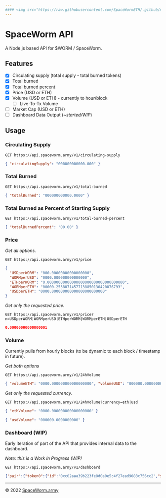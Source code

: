 ```yaml
---
#### <img src="https://raw.githubusercontent.com/SpaceWormETH/.github/main/profile/SpaceWormJim-icon.png" width="12" height="12" /> [SpaceWorm](https://github.com/SpaceWormETH) | [```API```](https://github.com/SpaceWormETH/SpaceWorm-API) | [Contract](https://github.com/SpaceWormETH/SpaceWorm-contract)
---
```


# SpaceWorm API

A Node.js based API for $WORM / SpaceWorm.

## Features

- [x] Circulating supply (total supply - total burned tokens)
- [x] Total burned
- [x] Total burned percent
- [x] Price (USD or ETH)
- [x] Volume (USD or ETH) - currently to hour/block
  - [ ] Live-To-Tx Volume
- [ ] Market Cap (USD or ETH)
- [ ] Dashboard Data Output (_~started/WIP_)

## Usage

### Circulating Supply

```
GET https://api.spaceworm.army/v1/circulating-supply
```

```json
{ "circulatingSupply": "000000000000.000" }
```

### Total Burned

```
GET https://api.spaceworm.army/v1/total-burned
```

```json
{ "totalBurned": "000000000000.0000" }
```

### Total Burned as Percent of Starting Supply

```
GET https://api.spaceworm.army/v1/total-burned-percent
```

```json
{ "totalBurnedPercent": "00.00" }
```

### Price

_Get all options._

```
GET https://api.spaceworm.army/v1/price
```

```json
{
  "USDperWORM": "000.00000000000000000",
  "WORMperUSD": "0000.000000000000000",
  "ETHperWORM": "0.00000000000000000000000000000000000",
  "WORMperETH": "00000.25380714577138850130420076793",
  "USDperETH": "0000.000000000000000000000000"
}
```

_Get only the requested price._

```
GET https://api.spaceworm.army/v1/price?n=USDperWORM|WORMperUSD|ETHperWORM|WORMperETH|USDperETH
```

```json
0.00000000000000001
```

<!-- ```json
{ "currency": "USDperWORM", "price": "0.000000000000000000" }
```

```json
{ "currency": "WORMperUSD", "price": "0.000000000000000000" }
```

```json
{ "currency": "ETHperWORM", "price": "0.000000000000000000" }
```

```json
{ "currency": "WORMperETH", "price": "0.000000000000000000" }
```

```json
{ "currency": "USDperETH", "price": "0.000000000000000000" }
``` -->

### Volume

Currently pulls from hourly blocks (to be dynamic to each block / timestamp in future).

_Get both options_

```
GET https://api.spaceworm.army/v1/24hVolume
```

```json
{ "volumeETH": "0000.000000000000000000", "volumeUSD": "000000.0000000000" }
```

_Get only the requested currency._

```
GET https://api.spaceworm.army/v1/24hVolume?currency=eth|usd
```

```json
{ "ethVolume": "0000.000000000000000000" }
```

```json
{ "usdVolume": "000000.0000000000" }
```

### Dashboard (WIP)

Early iteration of part of the API that provides internal data to the dashboard.

_Note: this is a Work In Progress (WIP)_

```
GET https://api.spaceworm.army/v1/dashboard
```

```json
{"pair":{"token0":{"id":"0xc02aaa39b223fe8d0a0e5c4f27ead9083c756cc2","symbol":"WETH","name":"Wrapped Ether","derivedETH":"1"},"token1":{"id":"0xf7ecb2e5ddad17506e62f51a442f725a26053fb2","symbol":"$WORM","name":"SpaceWorm","derivedETH":"0.00000000000"},"reserve0":"000.00000000000","reserve1":"000000.00000000000","reserveUSD":"000000.00000000000","trackedReserveETH":"0000.00000000000","token0Price":"0.00000000000","token1Price":"00000.00000000000","untrackedVolumeUSD":"00000000000.00000000000","volumeToken0":"00000000000.00000000000","volumeToken1":"00000000000.00000000000","txCount":"0000000"},"tokenDayDatas":[{"dailyTxns":"000","dailyVolumeETH":"0000.00000000000","dailyVolumeUSD":"00000.00000000000","dailyVolumeToken":"00000.00000000000","priceUSD":"0.00000000000","totalLiquidityETH":"0000.00000000000","totalLiquidityUSD":"0000.00000000000","totalLiquidityToken":"00000000000.00000000000"}],"pairDayDatas":[{"id":"0x2c5eae2ac336e27a7c8737cf5fc3263c4f09a2f0-xxxxx","date":0000000000,"dailyVolumeToken0":"0000.00000000000","dailyVolumeToken1":"00000.00000000000","reserveUSD":"00000.00000000000","reserve0":"0000.00000000000","reserve1":"00000.00000000000","dailyVolumeUSD":"0","dailyTxns":"0000","pairAddress":"0x2c5eae2ac336e27a7c8737cf5fc3263c4f09a2f0"}],"_meta":{"block":{"hash":"0x0000000","timestamp":"0x0000000"}},"volumeETH":"0000.00000000000","volumeUSD":"00000000000.00000000000","totalBurned":"00000.0000000000000000000000","totalBurnedPercent":"0000.00000000000","circulatingSupply":"0000000.00000000000"}
```

---

© 2022 [SpaceWorm.army](https://SpaceWorm.army)
